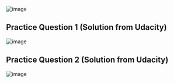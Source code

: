 ![image](https://github.com/michaelokoroike/Courses/assets/39680418/50869c7b-55c0-48d8-b7ab-0a1475447a40)
## Practice Question 1 (Solution from Udacity)
![image](https://github.com/michaelokoroike/Courses/assets/39680418/0e81c90d-06e7-4ee8-864b-113db4e1e150)
## Practice Question 2 (Solution from Udacity)
![image](https://github.com/michaelokoroike/Courses/assets/39680418/8828ad3e-7f30-46f7-90b9-2adcf89da155)
